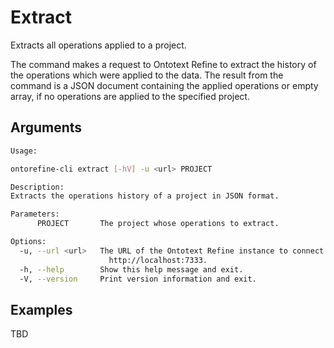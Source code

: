 # Extract

Extracts all operations applied to a project.

The command makes a request to Ontotext Refine to extract the history of the operations which were applied to the data.
The result from the command is a JSON document containing the applied operations or empty array, if no operations are
applied to the specified project.

## Arguments

```bash
Usage:

ontorefine-cli extract [-hV] -u <url> PROJECT

Description:
Extracts the operations history of a project in JSON format.

Parameters:
      PROJECT       The project whose operations to extract.

Options:
  -u, --url <url>   The URL of the Ontotext Refine instance to connect to, e.g.
                      http://localhost:7333.
  -h, --help        Show this help message and exit.
  -V, --version     Print version information and exit.
```

## Examples

TBD
